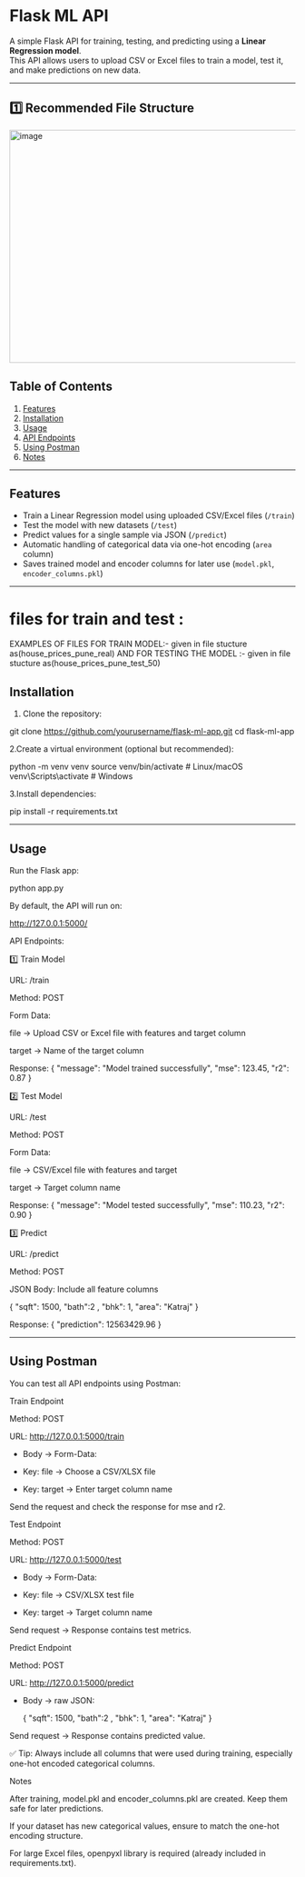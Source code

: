 # Flask ML API

A simple Flask API for training, testing, and predicting using a **Linear Regression model**.  
This API allows users to upload CSV or Excel files to train a model, test it, and make predictions on new data.

---
## 1️⃣ Recommended File Structure


<img width="1749" height="410" alt="image" src="https://github.com/user-attachments/assets/498d5840-be3f-4277-84bc-c85c3cea87a3" />


## Table of Contents

1. [Features](#features)  
2. [Installation](#installation)  
3. [Usage](#usage)  
4. [API Endpoints](#api-endpoints)  
5. [Using Postman](#using-postman)  
6. [Notes](#notes)  

---

## Features

- Train a Linear Regression model using uploaded CSV/Excel files (`/train`)  
- Test the model with new datasets (`/test`)  
- Predict values for a single sample via JSON (`/predict`)  
- Automatic handling of categorical data via one-hot encoding (`area` column)  
- Saves trained model and encoder columns for later use (`model.pkl`, `encoder_columns.pkl`)  

---
# files for train and test :
  EXAMPLES OF FILES FOR TRAIN MODEL:- given in file stucture as(house_prices_pune_real)
  AND FOR TESTING THE MODEL  :-  given in file stucture as(house_prices_pune_test_50)

 ## Installation

1. Clone the repository:


git clone https://github.com/yourusername/flask-ml-app.git
cd flask-ml-app

2.Create a virtual environment (optional but recommended):

python -m venv venv
source venv/bin/activate      # Linux/macOS
venv\Scripts\activate         # Windows

3.Install dependencies:

pip install -r requirements.txt
 

---

##  Usage

Run the Flask app:

python app.py


By default, the API will run on:

http://127.0.0.1:5000/

API Endpoints:

1️⃣ Train Model

URL: /train

Method: POST

Form Data:

file → Upload CSV or Excel file with features and target column

target → Name of the target column

Response:
    {
    "message": "Model trained successfully",
    "mse": 123.45,
    "r2": 0.87
}


2️⃣ Test Model

URL: /test

Method: POST

Form Data:

file → CSV/Excel file with features and target

target → Target column name

Response:
    {
    "message": "Model tested successfully",
    "mse": 110.23,
    "r2": 0.90
}


3️⃣ Predict

URL: /predict

Method: POST

JSON Body: Include all feature columns

  {
  "sqft": 1500,
  "bath":2 ,
  "bhk": 1,
  "area": "Katraj"
}

Response:
  {
    "prediction": 12563429.96
}

---

## Using Postman

You can test all API endpoints using Postman:

Train Endpoint

Method: POST

URL: http://127.0.0.1:5000/train

* Body → Form-Data:

* Key: file → Choose a CSV/XLSX file

* Key: target → Enter target column name

Send the request and check the response for mse and r2.

Test Endpoint

Method: POST

URL: http://127.0.0.1:5000/test

* Body → Form-Data:

* Key: file → CSV/XLSX test file

* Key: target → Target column name

Send request → Response contains test metrics.

Predict Endpoint

Method: POST

URL: http://127.0.0.1:5000/predict

* Body → raw JSON:

  {
  "sqft": 1500,
  "bath":2 ,
  "bhk": 1,
  "area": "Katraj"
  }


Send request → Response contains predicted value.

✅ Tip: Always include all columns that were used during training, especially one-hot encoded categorical columns.

Notes

After training, model.pkl and encoder_columns.pkl are created. Keep them safe for later predictions.

If your dataset has new categorical values, ensure to match the one-hot encoding structure.

For large Excel files, openpyxl library is required (already included in requirements.txt).

